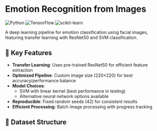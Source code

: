 # Emotion Recognition from Images

![Python](https://img.shields.io/badge/Python-3.8%2B-blue)
![TensorFlow](https://img.shields.io/badge/TensorFlow-2.6%2B-orange)
![scikit-learn](https://img.shields.io/badge/scikit--learn-1.0%2B-green)

A deep learning pipeline for emotion classification using facial images, featuring transfer learning with ResNet50 and SVM classification.

## 🚀 Key Features
- **Transfer Learning**: Uses pre-trained ResNet50 for efficient feature extraction
- **Optimized Pipeline**: Custom image size (220×220) for best accuracy/performance balance
- **Model Choices**: 
  - SVM with linear kernel (best performance in testing)
  - Alternative neural network options available
- **Reproducible**: Fixed random seeds (42) for consistent results
- **Efficient Processing**: Batch image processing with progress tracking

## 📂 Dataset Structure
